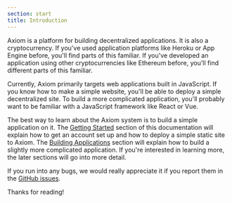 ```yaml
---
section: start
title: Introduction
---
```


Axiom is a platform for building decentralized
applications. It is also a cryptocurrency. If you've used
application platforms like Heroku or App Engine before,
you'll find parts of this familiar. If you've developed an
application using other cryptocurrencies like Ethereum
before, you'll find different parts of this familiar.

Currently, Axiom primarily targets web applications built
in JavaScript. If you know how to make a simple website,
you'll be able to deploy a simple decentralized site. To
build a more complicated application, you'll probably want
to be familiar with a JavaScript framework like React or
Vue.

The best way to learn about the Axiom system is
to build a simple application on it. The [Getting Started](#docs-start)
section of this documentation will explain how to get an account set up and how to deploy
a simple static site to Axiom. The [Building
Applications](#docs-build) section will explain how to build a
slightly more complicated application. If you're
interested in learning more, the later sections will go
into more detail.

If you run into any bugs, we would really appreciate it if you report them in the [GitHub issues](https://github.com/axiom-org/axiom/issues).

Thanks for reading!
